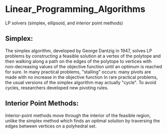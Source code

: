 # Linear_Programming_Algorithms
LP solvers (simplex, ellipsoid, and interior point methods)

## Simplex:
The simplex algorithm, developed by George Dantzig in 1947, solves LP problems by constructing a feasible solution at a vertex of the polytope and then walking along a path on the edges of the polytope to vertices with non-decreasing values of the objective function until an optimum is reached for sure. In many practical problems, "stalling" occurs: many pivots are made with no increase in the objective function In rare practical problems, the usual versions of the simplex algorithm may actually "cycle". To avoid cycles, researchers developed new pivoting rules.


## Interior Point Methods:
Interior-point methods move through the interior of the feasible region, unlike the simplex method which finds an optimal solution by traversing the edges between vertices on a polyhedral set.
